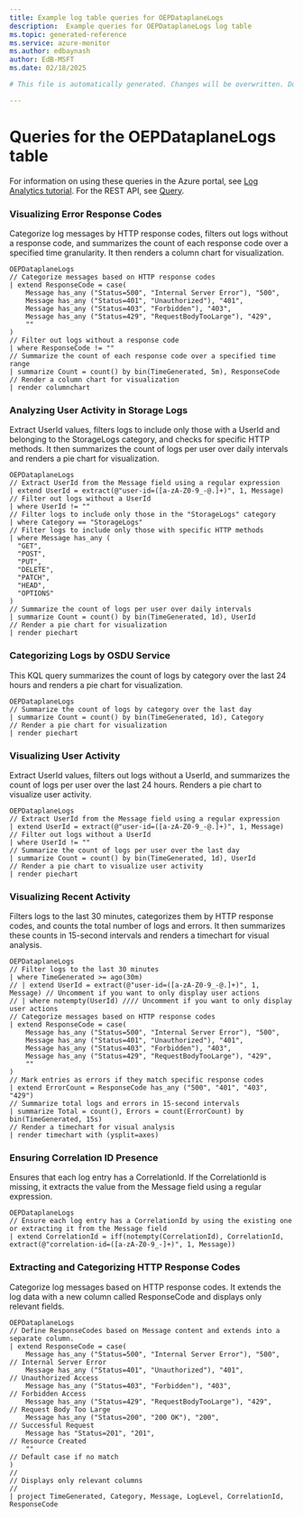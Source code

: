```yaml
---
title: Example log table queries for OEPDataplaneLogs
description:  Example queries for OEPDataplaneLogs log table
ms.topic: generated-reference
ms.service: azure-monitor
ms.author: edbaynash
author: EdB-MSFT
ms.date: 02/18/2025

# This file is automatically generated. Changes will be overwritten. Do not change this file directly. 

---
```


# Queries for the OEPDataplaneLogs table

For information on using these queries in the Azure portal, see [Log Analytics tutorial](/azure/azure-monitor/logs/log-analytics-tutorial). For the REST API, see [Query](/rest/api/loganalytics/query).


### Visualizing Error Response Codes  


Categorize log messages by HTTP response codes, filters out logs without a response code, and summarizes the count of each response code over a specified time granularity. It then renders a column chart for visualization.  

```query
OEPDataplaneLogs
// Categorize messages based on HTTP response codes
| extend ResponseCode = case(
    Message has_any ("Status=500", "Internal Server Error"), "500",
    Message has_any ("Status=401", "Unauthorized"), "401",
    Message has_any ("Status=403", "Forbidden"), "403",
    Message has_any ("Status=429", "RequestBodyTooLarge"), "429",
    ""
)
// Filter out logs without a response code
| where ResponseCode != ""
// Summarize the count of each response code over a specified time range
| summarize Count = count() by bin(TimeGenerated, 5m), ResponseCode
// Render a column chart for visualization
| render columnchart
```



### Analyzing User Activity in Storage Logs  


Extract UserId values, filters logs to include only those with a UserId and belonging to the StorageLogs category, and checks for specific HTTP methods. It then summarizes the count of logs per user over daily intervals and renders a pie chart for visualization.  

```query
OEPDataplaneLogs
// Extract UserId from the Message field using a regular expression
| extend UserId = extract(@"user-id=([a-zA-Z0-9_-@.]+)", 1, Message)
// Filter out logs without a UserId
| where UserId != ""
// Filter logs to include only those in the "StorageLogs" category
| where Category == "StorageLogs"
// Filter logs to include only those with specific HTTP methods
| where Message has_any (  
  "GET",
  "POST",
  "PUT",
  "DELETE",
  "PATCH",
  "HEAD",
  "OPTIONS" 
)
// Summarize the count of logs per user over daily intervals
| summarize Count = count() by bin(TimeGenerated, 1d), UserId
// Render a pie chart for visualization
| render piechart
```



### Categorizing Logs by OSDU Service  


This KQL query summarizes the count of logs by category over the last 24 hours and renders a pie chart for visualization.  

```query
OEPDataplaneLogs
// Summarize the count of logs by category over the last day
| summarize Count = count() by bin(TimeGenerated, 1d), Category
// Render a pie chart for visualization
| render piechart
```



### Visualizing User Activity  


Extract UserId values, filters out logs without a UserId, and summarizes the count of logs per user over the last 24 hours. Renders a pie chart to visualize user activity.  

```query
OEPDataplaneLogs
// Extract UserId from the Message field using a regular expression
| extend UserId = extract(@"user-id=([a-zA-Z0-9_-@.]+)", 1, Message)
// Filter out logs without a UserId
| where UserId != ""
// Summarize the count of logs per user over the last day
| summarize Count = count() by bin(TimeGenerated, 1d), UserId
// Render a pie chart to visualize user activity
| render piechart
```



### Visualizing Recent Activity  


Filters logs to the last 30 minutes, categorizes them by HTTP response codes, and counts the total number of logs and errors. It then summarizes these counts in 15-second intervals and renders a timechart for visual analysis.  

```query
OEPDataplaneLogs
// Filter logs to the last 30 minutes
| where TimeGenerated >= ago(30m)
// | extend UserId = extract(@"user-id=([a-zA-Z0-9_-@.]+)", 1, Message) // Uncomment if you want to only display user actions
// | where notempty(UserId) //// Uncomment if you want to only display user actions
// Categorize messages based on HTTP response codes
| extend ResponseCode = case(
    Message has_any ("Status=500", "Internal Server Error"), "500",
    Message has_any ("Status=401", "Unauthorized"), "401",
    Message has_any ("Status=403", "Forbidden"), "403",
    Message has_any ("Status=429", "RequestBodyTooLarge"), "429",
    ""
)
// Mark entries as errors if they match specific response codes
| extend ErrorCount = ResponseCode has_any ("500", "401", "403", "429")
// Summarize total logs and errors in 15-second intervals
| summarize Total = count(), Errors = count(ErrorCount) by bin(TimeGenerated, 15s)
// Render a timechart for visual analysis
| render timechart with (ysplit=axes)
```



### Ensuring Correlation ID Presence  


Ensures that each log entry has a CorrelationId. If the CorrelationId is missing, it extracts the value from the Message field using a regular expression.  

```query
OEPDataplaneLogs
// Ensure each log entry has a CorrelationId by using the existing one or extracting it from the Message field
| extend CorrelationId = iff(notempty(CorrelationId), CorrelationId, extract(@"correlation-id=([a-zA-Z0-9_-]+)", 1, Message))
```



### Extracting and Categorizing HTTP Response Codes  


Categorize log messages based on HTTP response codes. It extends the log data with a new column called ResponseCode and displays only relevant fields.  

```query
OEPDataplaneLogs
// Define ResponseCodes based on Message content and extends into a separate column.
| extend ResponseCode = case(
    Message has_any ("Status=500", "Internal Server Error"), "500",  // Internal Server Error
    Message has_any ("Status=401", "Unauthorized"), "401",           // Unauthorized Access
    Message has_any ("Status=403", "Forbidden"), "403",              // Forbidden Access
    Message has_any ("Status=429", "RequestBodyTooLarge"), "429",    // Request Body Too Large
    Message has_any ("Status=200", "200 OK"), "200",                 // Successful Request
    Message has "Status=201", "201",                                 // Resource Created
    ""                                                               // Default case if no match
)
//
// Displays only relevant columns
//
| project TimeGenerated, Category, Message, LogLevel, CorrelationId, ResponseCode
```

